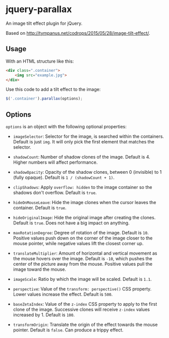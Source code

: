 # jquery-parallax

An image tilt effect plugin for jQuery.

Based on http://tympanus.net/codrops/2015/05/28/image-tilt-effect/.

## Usage

With an HTML structure like this:

~~~html
<div class=".container">
    <img src="example.jpg">
</div>
~~~

Use this code to add a tilt effect to the image:

~~~js
$('.container').parallax(options);
~~~

## Options

`options` is an object with the following optional properties:

- `imageSelector`: Selector for the image, is searched within
    the containers. Default is just `img`. It will only pick
    the first element that matches the selector.

- `shadowCount`: Number of shadow clones of the image. Default is 4.
    Higher numbers will affect performance.

- `shadowOpacity`: Opacity of the shadow clones, between 0 (invisible)
    to 1 (fully opaque). Default is `1 / (shadowCount + 1)`.

- `clipShadows`: Apply `overflow: hidden` to the image container so the
    shadows don't overflow. Default is `true`.

- `hideOnMouseLeave`: Hide the image clones when the cursor leaves
    the container. Default is `true`.

- `hideOriginalImage`: Hide the original image after creating the clones.
    Default is `true`. Does not have a big impact on anything.

- `maxRotationDegree`: Degree of rotation of the image. Default is
    `10`. Positive values push down on the corner of the image closer to
    the mouse pointer, while negative values lift the closest corner up.

- `translateMultiplier`: Amount of horizontal and vertical movement as the
    mouse hovers over the image. Default is `-10`, which pushes the center
    of the picture away from the mouse. Positive values pull the image
    toward the mouse.

- `imageScale`: Ratio by which the image will be scaled. Default is `1.1`.

- `perspective`: Value of the `transform: perspective()` CSS property. Lower
    values increase the effect. Default is `500`.

- `baseZetaIndex`: Value of the `z-index` CSS property to apply to the first
    clone of the image. Successive clones will receive `z-index` values
    increased by 1. Default is `100`.

- `transformOrigin`: Translate the origin of the effect towards the mouse
    pointer. Default is `false`. Can produce a trippy effect.
